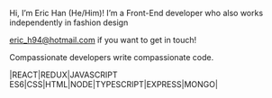 Hi, I’m Eric Han (He/Him)!
I’m a Front-End developer who also works independently in fashion design

eric_h94@hotmail.com if you want to get in touch!

Compassionate developers write compassionate code.

|REACT|REDUX|JAVASCRIPT ES6|CSS|HTML|NODE|TYPESCRIPT|EXPRESS|MONGO|
